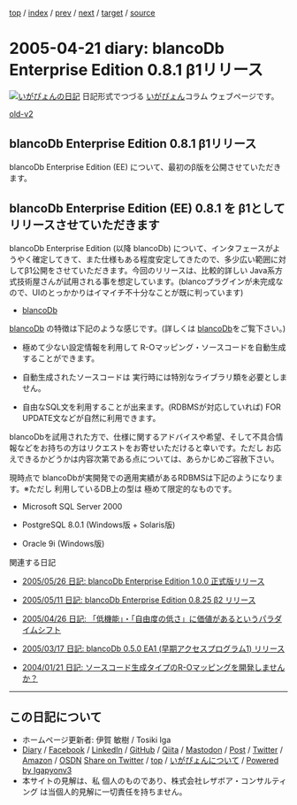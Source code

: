 [top](../index.html) 
 / [index](index.html) 
 / [prev](ig050417.html) 
 / [next](ig050424.html) 
 / [target](https://www.igapyon.jp/igapyon/diary/2005/ig050421.html) 
 / [source](https://github.com/igapyon/diary/blob/master/2005/ig050421.src.md) 

2005-04-21 diary: blancoDb Enterprise Edition 0.8.1 β1リリース
=====================================================================================================
[![いがぴょんの日記](https://www.igapyon.jp/igapyon/diary/images/iga202308_128.jpg "いがぴょん")](https://www.igapyon.jp/igapyon/diary/memo/memoigapyon.html) 日記形式でつづる [いがぴょん](https://www.igapyon.jp/igapyon/diary/memo/memoigapyon.html)コラム ウェブページです。

[old-v2](ig050421-orig.html)

## blancoDb Enterprise Edition 0.8.1 β1リリース

blancoDb Enterprise Edition (EE) について、最初のβ版を公開させていただきます。


## blancoDb Enterprise Edition (EE) 0.8.1 を β1としてリリースさせていただきます

blancoDb Enterprise Edition (以降 blancoDb) について、インタフェースがようやく確定してきて、また仕様もある程度安定してきたので、多少広い範囲に対してβ1公開をさせていただきます。今回のリリースは、比較的詳しい Java系方式技術屋さんが試用される事を想定しています。(blancoプラグインが未完成なので、UIのとっかかりはイマイチ不十分なことが既に判っています)

* [blancoDb](https://www.igapyon.jp/blanco/blancodb.html)

[blancoDb](https://www.igapyon.jp/blanco/blancodb.html) の特徴は下記のような感じです。(詳しくは [blancoDb](https://www.igapyon.jp/blanco/blancodb.html)をご覧下さい。)

* 極めて少ない設定情報を利用して R-Oマッピング・ソースコードを自動生成することができます。
  
* 自動生成されたソースコードは 実行時には特別なライブラリ類を必要としません。
  
* 自由なSQL文を利用することが出来ます。(RDBMSが対応していれば) FOR UPDATE文などが自然に利用できます。

blancoDbを試用された方で、仕様に関するアドバイスや希望、そして不具合情報などをお持ちの方はリクエストをお寄せいただけると幸いです。ただし お応えできるかどうかは内容次第である点については、あらかじめご容赦下さい。

現時点で blancoDbが実開発での適用実績があるRDBMSは下記のようになります。※ただし 利用しているDB上の型は 極めて限定的なものです。

* Microsoft SQL Server 2000
  
* PostgreSQL 8.0.1 (Windows版 + Solaris版)
  
* Oracle 9i (Windows版)

関連する日記

* [2005/05/26 日記: blancoDb Enterprise Edition 1.0.0 正式版リリース](ig050526.html)
  
* [2005/05/11 日記: blancoDb Enterprise Edition 0.8.25 β2 リリース](ig050511.html)
  
* [2005/04/26 日記: 「低機能」・「自由度の低さ」に価値があるというパラダイムシフト](ig050426.html)
  
* [2005/03/17 日記: blancoDb 0.5.0 EA1 (早期アクセスプログラム1) リリース](ig050317.html)
  
* [2004/01/21 日記: ソースコード生成タイプのR-Oマッピングを開発しませんか？](../2004/ig040121.html)


----------------------------------------------------------------------------------------------------

## この日記について

* ホームページ更新者: 伊賀 敏樹 / Tosiki Iga
* [Diary](https://www.igapyon.jp/igapyon/diary/) / [Facebook](https://www.facebook.com/igapyon) / [LinkedIn](https://www.linkedin.com/in/toshikiiga) / [GitHub](https://github.com/igapyon) / [Qiita](https://qiita.com/igapyon) / [Mastodon](https://social.vivaldi.net/@igapyon) / [Post](https://post.news/igapyon) / [Twitter](https://twitter.com/ToshikiIga) / [Amazon](https://www.amazon.co.jp/%E4%BC%8A%E8%B3%80-%E6%95%8F%E6%A8%B9/e/B004LTQWCQ) / [OSDN](https://ja.osdn.net/users/iga/)
[Share on Twitter](https://twitter.com/intent/tweet?hashtags=igapyon%2Cdiary%2C%E3%81%84%E3%81%8C%E3%81%B4%E3%82%87%E3%82%93&text=blancoDb+Enterprise+Edition+0.8.1+%CE%B21%E3%83%AA%E3%83%AA%E3%83%BC%E3%82%B9&url=https%3A%2F%2Fwww.igapyon.jp%2Figapyon%2Fdiary%2F2005%2Fig050421.html) / [top](../index.html) / [いがぴょんについて](https://www.igapyon.jp/igapyon/diary/memo/memoigapyon.html) / [Powered by Igapyonv3](https://github.com/igapyon/igapyonv3)
* 本サイトの見解は、私 個人のものであり、株式会社レザボア・コンサルティング は当個人的見解に一切責任を持ちません。 
